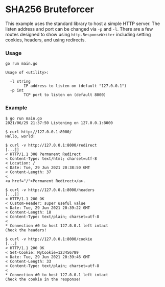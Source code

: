 # SHA256 Bruteforcer

This example uses the standard library to host a simple HTTP server. The listen address and port can be changed via `-p` and `-l`. There are a few routes designed to show using `http.ResponseWriter` including setting cookies, headers, and using redirects.

### Usage

```
go run main.go

Usage of <utility>:

  -l string
        IP address to listen on (default "127.0.0.1")
  -p int
        TCP port to listen on (default 8000)
```

### Example
```
$ go run main.go
2021/06/29 21:37:50 Listening on 127.0.0.1:8000
```
```
$ curl http://127.0.0.1:8000/
Hello, world!

$ curl -v http://127.0.0.1:8000/redirect
[...]]
< HTTP/1.1 308 Permanent Redirect
< Content-Type: text/html; charset=utf-8
< Location: /
< Date: Tue, 29 Jun 2021 20:38:50 GMT
< Content-Length: 37
<
<a href="/">Permanent Redirect</a>.
```
```
$ curl -v http://127.0.0.1:8000/headers
[...]]
< HTTP/1.1 200 OK
< Custom-Header: super useful value
< Date: Tue, 29 Jun 2021 20:39:22 GMT
< Content-Length: 18
< Content-Type: text/plain; charset=utf-8
<
* Connection #0 to host 127.0.0.1 left intact
Check the headers!
```
```
$ curl -v http://127.0.0.1:8000/cookie
[...]
< HTTP/1.1 200 OK
< Set-Cookie: MyCookie=123456789
< Date: Tue, 29 Jun 2021 20:39:46 GMT
< Content-Length: 33
< Content-Type: text/plain; charset=utf-8
<
* Connection #0 to host 127.0.0.1 left intact
Check the cookie in the response!
```

